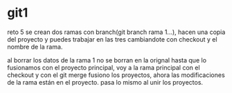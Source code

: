 # git1
 
reto 5
se crean dos ramas con branch(git branch rama 1...), hacen una copia del proyecto y puedes trabajar en las tres cambiandote con checkout y el nombre de la rama.

al borrar los datos de la rama 1 no se borran en la orignal hasta que lo fusionamos con el proyecto principal, voy a la rama principal con el checkout y con el git merge fusiono los proyectos, ahora las modificaciones de la rama están en el proyecto.
pasa lo mismo al unir los proyectos.